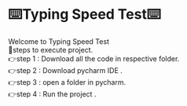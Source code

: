 # ⌨️Typing Speed Test⌨️
Welcome to Typing Speed Test <br>
💬steps to execute project.<br>
👉step 1 : Download all the code in respective folder.<br>
👉step 2 : Download pycharm IDE .<br>
👉step 3 : open a folder in pycharm.<br>
👉step 4 : Run the project .<br>
